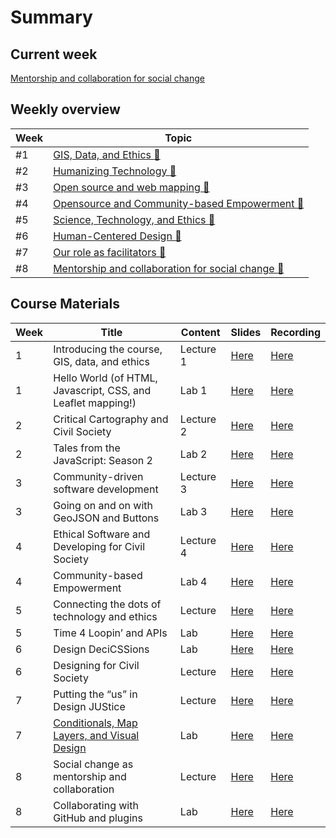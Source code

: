 # Summary

## Current week

[Mentorship and collaboration for social change](week08.md)

## Weekly overview

|Week|Topic|
|----|-----|
|#1|[GIS, Data, and Ethics :link:](week01.md)|
|#2|[Humanizing Technology :link:](week02.md)|
|#3|[Open source and web mapping :link:](week03.md)|
|#4|[Opensource and Community-based Empowerment :link:](week04.md)|
|#5|[Science, Technology, and Ethics :link:](week05.md)|
|#6|[Human-Centered Design :link:](week06.md)|
|#7|[Our role as facilitators :link:](week07.md)|
|#8|[Mentorship and collaboration for social change :link:](week08.md)|

## Course Materials

|Week | Title | Content | Slides | Recording |
|-----|-------|------|--------|-----------|
|1|Introducing the course, GIS, data, and ethics|Lecture 1|[Here](../materials/AA191_S_W1_Lecture_1.pdf)|[Here](https://ucla.zoom.us/rec/share/Myx7i_4O2k1C3Mewy5h35Cahechc6ttUfQz1h7BteKUVZeC3lMOptu3MwSj_60KH.QKCzesXcQr0cegd8)|
|1|Hello World (of HTML, Javascript, CSS, and Leaflet mapping!)|Lab 1|[Here](../materials/AA191_S_W1_Lab_1.pdf)|[Here](https://ucla.zoom.us/rec/share/nGTyjYqKHijI-Bgv1ivoQws7EywxVT7oIsM-I0_314NIilWQINxPllNLfzbwWQ.pr1d-9qGUDSsGRyt)|
|2|Critical Cartography and Civil Society|Lecture 2|[Here](../materials/AA191_S_W2_Lecture_2.pdf)|[Here](https://ucla.zoom.us/rec/share/gQe9JnDooB_NOvsa90g0868VhBlDxyUFH2cOhL5bxDtoYG1owVM5OE5AFL19Owia.a0s2JhxwI0Ev3P9M)|
|2|Tales from the JavaScript: Season 2|Lab 2|[Here](../materials/AA191_S_W2_Lab_2.pdf)|[Here](https://tinyurl.com/38my9eat)|
|3|Community-driven software development|Lecture 3|[Here](../materials/AA191_S_W3_Lecture_3.pdf)|[Here](https://ucla.zoom.us/rec/share/-PPUt33bv-Wjv0SaclBmL0Clf0Pf8hd3eXjb87wlGpbVDpGJum2HrX0Zs9zdfdyV.vGJR0QBODIr6wyIf)|
|3|Going on and on with GeoJSON and Buttons|Lab 3|[Here](../materials/AA191_S_W3_Lab_3.pdf)|[Here](https://ucla.zoom.us/rec/share/I6YwGNDhoQ3bQrJPMVMBkNwP_bOEHSrUl-r9l2uCmdmXiMV9J2OxxpSeYBtP0lfC.yW6VrIs4lr9Hz8Hw)|
|4|Ethical Software and Developing for Civil Society|Lecture 4|[Here](../materials/AA191_S_W4_Lecture_4.pdf)|[Here](https://ucla.zoom.us/rec/share/UDSvLi5tI4uhXG-vNAbCWxHlf3QyzMp9Om1Pe9Ph6QpAaKtomooKpmbWcBSzKnE4.m-R71g30D-UW9wVx)|
|4|Community-based Empowerment|Lab 4|[Here](../materials/AA191_S_W4_Lab_4.pdf)|[Here](https://ucla.zoom.us/rec/share/0qPIjuRV9Ap2Kvnyz17OdYWno_1iQBtvOz1OAgg85Aq3SjD11icFRd_jphA28jcn.742EqdnjAnJkvp5O)|
|5|Connecting the dots of technology and ethics|Lecture|[Here](../materials/AA191_S_W5_Lecture_5.pdf)|[Here](https://ucla.zoom.us/rec/share/z0dw7O212LaOZB2pAukEDsrLOE3_toOg067oi1olFxfQGXC-R-hk8LgYIA-XlpX5.68lSlBzkSJTBl2We)|
|5|Time 4 Loopin’ and APIs|Lab|[Here](../materials/AA191_S_W5_Lab_5.pdf)|[Here](https://ucla.zoom.us/rec/share/mop3x7PNsUEXih-YDZIq5gJJ6pChREE17967YFkMK0l2-StzwdiibdUCUaTmAavv.PEYLoEaW1PDp8PA9)|
|6|Design DeciCSSions|Lab|[Here](../materials/AA191_S_W6_Lab_6.pdf)|[Here](https://ucla.zoom.us/rec/share/YQ2y-8CigA6it2jZwJ0ne7SY0ZuYZPaXeXh66nCpHirMIAuCq-1ld-WiGPw_l7yd.wki8t5ghrUM2aHSk)|
|6|Designing for Civil Society|Lecture|[Here](../materials/AA191_S_W6_Lecture_6.pdf)|[Here](https://ucla.zoom.us/rec/share/nT4EU-GEBnNz5hkG4fgCH7616xnFzLRq4Z2C0QUzSDpyku-G59YJ01og_bkXblOc.FR7tk6vFkT6hJ-39)|
|7|Putting the “us” in Design JUStice|Lecture|[Here](../materials/AA191_S_W7_Lecture_7.pdf)|[Here](https://tinyurl.com/4x77ew26)|
|7|[Conditionals, Map Layers, and Visual Design](../labs/week7/index.md)|Lab|[Here](../materials/AA191_S_W7_Lab_7.pdf)|[Here](https://tinyurl.com/mr2rfcvj)|
|8|Social change as mentorship and collaboration|Lecture|[Here](../materials/AA191_S_W8_Lecture_8.pdf)|[Here](https://ucla.zoom.us/rec/share/6Pu-F3XRuqcHVMfMu4hlk5fuGr9z0Zlbk17iXcXh2niRsuvSygVNlMxFk7cBLbWy.Gm19ofPeXLC9ywE9)|
|8|Collaborating with GitHub and plugins|Lab|[Here]((../materials/AA191_S_W8_Lab_8.pdf))|[Here](https://ucla.zoom.us/rec/share/bGYS8I5vMcMZc75eHZQjzCVNiHIaBa8Ek4eE55Y43bhMKdZVM_XK9RleBP9K4Mws.LhDqoP-NlCp4ksAS)|
